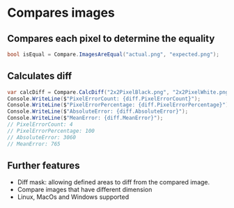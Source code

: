 # Compares images

## Compares each pixel to determine the equality

```csharp
bool isEqual = Compare.ImagesAreEqual("actual.png", "expected.png");
```

## Calculates diff

```csharp
var calcDiff = Compare.CalcDiff("2x2PixelBlack.png", "2x2PixelWhite.png");
Console.WriteLine($"PixelErrorCount: {diff.PixelErrorCount}");
Console.WriteLine($"PixelErrorPercentage: {diff.PixelErrorPercentage}");
Console.WriteLine($"AbsoluteError: {diff.AbsoluteError}");
Console.WriteLine($"MeanError: {diff.MeanError}");
// PixelErrorCount: 4
// PixelErrorPercentage: 100
// AbsoluteError: 3060
// MeanError: 765
```

## Further features

- Diff mask: allowing defined areas to diff from the compared image.
- Compare images that have different dimension
- Linux, MacOs and Windows supported
